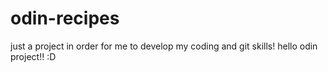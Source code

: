 # odin-recipes
just a project in order for me to develop my coding and git skills! 
hello odin project!! :D